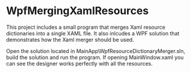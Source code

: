 # WpfMergingXamlResources

This project includes a small program that merges Xaml resource dictionaries into a single XAML file.
It also inlcudes a WPF solution that demonstrates how the Xaml merger should be used.

Open the solution located in MainApp\WpfResourceDictionaryMerger.sln, build the solution and run the program.
If opening MainWindow.xaml you can see the designer works perfectly with all the resources.